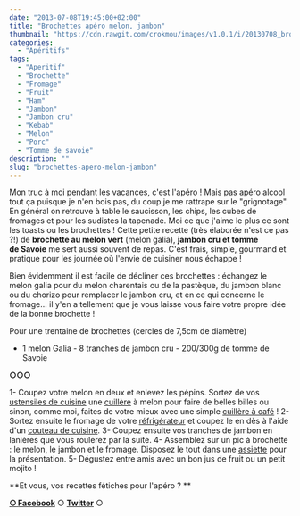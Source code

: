 ```yaml
---
date: "2013-07-08T19:45:00+02:00"
title: "Brochettes apéro melon, jambon"
thumbnail: "https://cdn.rawgit.com/crokmou/images/v1.0.1/i/20130708_brochette_aperitif_melon_vert_jambon_sec_fromage_tomme_savoie_0025.jpg"
categories:
  - "Apéritifs"
tags:
  - "Aperitif"
  - "Brochette"
  - "Fromage"
  - "Fruit"
  - "Ham"
  - "Jambon"
  - "Jambon cru"
  - "Kebab"
  - "Melon"
  - "Porc"
  - "Tomme de savoie"
description: ""
slug: "brochettes-apero-melon-jambon"
---
```


Mon truc à moi pendant les vacances, c'est l'apéro ! Mais pas apéro alcool tout ça puisque je n'en bois pas, du coup je me rattrape sur le "grignotage". En général on retrouve à table le saucisson, les chips, les cubes de fromages et pour les sudistes la tapenade. Moi ce que j'aime le plus ce sont les toasts ou les brochettes ! Cette petite recette (très élaborée n'est ce pas ?!) de **brochette au melon vert** (melon galia), **jambon cru et tomme de Savoie** me sert aussi souvent de repas. C'est frais, simple, gourmand et pratique pour les journée où l'envie de cuisiner nous échappe !

Bien évidemment il est facile de décliner ces brochettes : échangez le melon galia pour du melon charentais ou de la pastèque, du jambon blanc ou du chorizo pour remplacer le jambon cru, et en ce qui concerne le fromage... il y'en a tellement que je vous laisse vous faire votre propre idée de la bonne brochette !

Pour une trentaine de brochettes (cercles de 7,5cm de diamètre)

- 1 melon Galia - 8 tranches de jambon cru - 200/300g de tomme de Savoie

**○○○**

1- Coupez votre melon en deux et enlevez les pépins. Sortez de vos [ustensiles de cuisine](http://www.rueducommerce.fr/m/pl/malid:43774567) une [cuillère](http://www.rueducommerce.fr/m/pl/malid:43774626) à melon pour faire de belles billes ou sinon, comme moi, faites de votre mieux avec une simple [cuillère à café](http://www.rueducommerce.fr/index/cuillere%20a%20cafe) ! 2- Sortez ensuite le fromage de votre [réfrigérateur](http://www.rueducommerce.fr/m/pl/malid:9633584) et coupez le en dès à l'aide d'un [couteau de cuisine](http://www.rueducommerce.fr/m/pl/malid:12468606). 3- Coupez ensuite vos tranches de jambon en lanières que vous roulerez par la suite. 4- Assemblez sur un pic à brochette : le melon, le jambon et le fromage. Disposez le tout dans une [assiette](http://www.rueducommerce.fr/m/pl/malid:4769879) pour la présentation. 5- Dégustez entre amis avec un bon jus de fruit ou un petit mojito !

**Et vous, vos recettes fétiches pour l'apéro ? **

[**○<span style="font-size: xx-small; margin: 0px; outline: 0px; padding: 0px;"><span style="font-family: Arial, Helvetica, sans-serif; margin: 0px; outline: 0px; padding: 0px;"> </span></span>Facebook**](https://www.facebook.com/pages/CroKMou/148093255259077) ○ [**Twitter**](https://twitter.com/Crokmou) ○

 